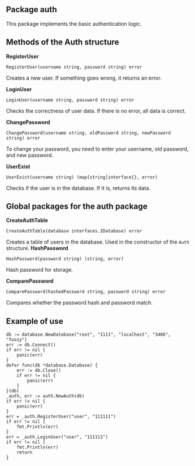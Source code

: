 ## Package auth
This package implements the basic authentication logic.

## Methods of the Auth structure
__RegisterUser__
```
RegisterUser(username string, password string) error
```
Creates a new user. If something goes wrong, it returns an error.

__LoginUser__
```
LoginUser(username string, password string) error
```
Checks the correctness of user data. If there is no error, all data is correct.

__ChangePassword__
```
ChangePassword(username string, oldPassword string, newPassword string) error
```
To change your password, you need to enter your username, old password, and new password.

__UserExist__
```
UserExist(username string) (map[string]interface{}, error)
```
Checks if the user is in the database. If it is, returns its data.

## Global packages for the auth package

__CreateAuthTable__
```
CreateAuthTable(database interfaces.IDatabase) error
```
Creates a table of users in the database. Used in the constructor of the ``Auth`` structure.
__HashPassword__
```
HashPassword(password string) (string, error)
```
Hash password for storage.

__ComparePassword__
```
ComparePassword(hashedPassword string, password string) error
```
Compares whether the password hash and password match.

## Example of use
```
db := database.NewDatabase("root", "1111", "localhost", "3406", "foozy")
err := db.Connect()
if err != nil {
    panic(err)
}
defer func(db *database.Database) {
    err := db.Close()
    if err != nil {
	    panic(err)
	}
}(db)
_auth, err := auth.NewAuth(db)
if err != nil {
    panic(err)
}
err = _auth.RegisterUser("user", "111111")
if err != nil {
    fmt.Println(err)
}
err = _auth.LoginUser("user", "111111")
if err != nil {
    fmt.Println(err)
	return
}
```